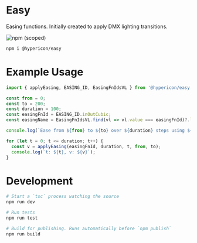 
# Easy

Easing functions. Initially created to apply DMX lighting transitions.

![npm (scoped)](https://img.shields.io/npm/v/@hypericon/easy)

```bash
npm i @hypericon/easy
```

# Example Usage 

```ts
import { applyEasing, EASING_ID, EasingFnIdsVL } from '@hypericon/easy';

const from = 0;
const to = 200;
const duration = 100;
const easingFnId = EASING_ID.inOutCubic;
const easingName = EasingFnIdsVL.find(vl => vl.value === easingFnId)?.label ?? "[unknown]";

console.log(`Ease from ${from} to ${to} over ${duration} steps using ${easingName}`);

for (let t = 0; t <= duration; t++) {
  const v = applyEasing(easingFnId, duration, t, from, to);
  console.log(`t: ${t}, v: ${v}`);
}
```

# Development

```sh
# Start a `tsc` process watching the source
npm run dev

# Run tests
npm run test

# Build for publishing. Runs automatically before `npm publish`
npm run build
```
